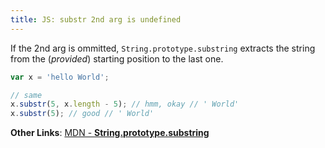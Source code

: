 ```yaml
---
title: JS: substr 2nd arg is undefined
---
```


If the 2nd arg is ommitted, `String.prototype.substring` extracts the string from the (*provided*) starting position to the last one.

```js
var x = 'hello World';

// same
x.substr(5, x.length - 5); // hmm, okay // ' World'
x.substr(5); // good // ' World'
```

**Other Links**:
[MDN - **String.prototype.substring**](https://developer.mozilla.org/en/docs/Web/JavaScript/Reference/Global_Objects/String/substring)
